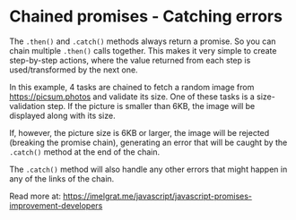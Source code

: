 # Chained promises - Catching errors

The `.then()` and `.catch()` methods always return a promise. So you can chain multiple `.then()` calls together. This makes it very simple to create step-by-step actions, where the value returned from each step is used/transformed by the next one.

In this example, 4 tasks are chained to fetch a random image from https://picsum.photos and validate its size. One of these tasks is a size-validation step. If the picture is smaller than 6KB, the image will be displayed along with its size.
 
If, however, the picture size is 6KB or larger, the image will be rejected (breaking the promise chain), generating an error that will be caught by the `.catch()` method at the end of the chain. 

The `.catch()` method will also handle any other errors that might happen in any of the links of the chain.

Read more at: https://imelgrat.me/javascript/javascript-promises-improvement-developers
